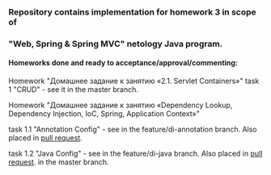 ### Repository contains implementation for homework 3 in scope of
### "Web, Spring & Spring MVC" netology Java program.

#### Homeworks done and ready to acceptance/approval/commenting:
Homework "Домашнее задание к занятию «2.1. Servlet Containers»" task 1
"CRUD" - see it in the master branch.

Homework "Домашнее задание к занятию «Dependency Lookup, Dependency Injection, IoC, Spring,
Application Context»"

task 1.1 "Annotation Config" - see in the feature/di-annotation branch. Also placed in [pull request](https://github.com/humgate/n-spring-servlet-container/pull/1).

task 1.2 "Java Config" - see in the feature/di-java branch. Also placed in [pull request](https://github.com/humgate/n-spring-servlet-container/pull/2). in the master branch.